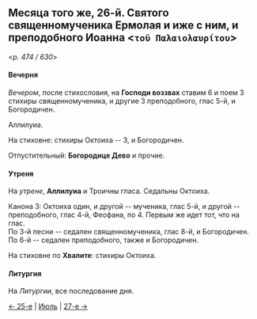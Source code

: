 
## Месяца того же, 26-й. Святого священномученика Ермолая и иже с ним, и преподобного Иоанна <`τοῦ Παλαιολαυρίτου`>

<*p. 474 / 630*>

#### Вечерня

*Вечером*, после стихословия, на **Господи воззвах** ставим 6 и поем 3 стихиры священномученика, 
и другие 3 преподобного, глас 5-й, и Богородичен.  

Аллилуиа. 

На стиховне: стихиры Октоиха -- 3, и Богородичен.   

Отпустительный: **Богородице Дево** и прочие. 

#### Утреня

На *утрене*, **Аллилуиа** и Троичны гласа. Седальны Октоиха.  

Канона 3: Октоиха один, и другой -- мученика, глас 5-й, и другой -- преподобного, глас 4-й, 
Феофана, по 4. Первым же идет тот, что на глас.  
По 3-й песни -- седален священномученика, глас 8-й, и Богородичен.  
По 6-й -- седален преподобного, также и Богородичен. 

На стиховне по **Хвалите**: стихиры Октоиха. 

#### Литургия

На *Литургии*, все последование дня.
 
[← 25-е](07_25_EUR.ru.md) | [Июль](README.md#26-й) | [27-е →](07_27_EUR.ru.md)
